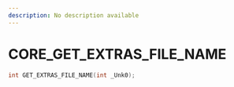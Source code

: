 ```yaml
---
description: No description available 
---
```


# CORE\_GET_EXTRAS_FILE_NAME

```cpp
int GET_EXTRAS_FILE_NAME(int _Unk0);
```